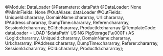 @Module: DataLoader
@Parameters: dataPath
@DataLoader: None
@MinInFields: None
@OutAliase: dataLoader
@OutFields: UniqueId:chararray, DomainName:chararray, Url:chararray, IPAddress:chararray, DumpTime:chararray, Referer:chararray, SessionId:chararray, ECId:chararray, ProductId:chararray
@TemplateCode: dataLoader = LOAD '$dataPath' USING PigStorage('\u0001') AS (LogId:chararray, UniqueId:chararray, DomainName:chararray, Url:chararray, IPAddress:chararray, DumpTime:chararray, Referer:chararray, SessionId:chararray, ECId:chararray, ProductId:chararray);

